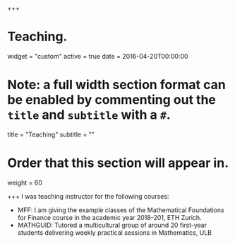 +++
# Teaching.

widget = "custom"
active = true
date = 2016-04-20T00:00:00

# Note: a full width section format can be enabled by commenting out the `title` and `subtitle` with a `#`.
title = "Teaching"
subtitle = ""

# Order that this section will appear in.
weight = 60

+++
I was teaching instructor for the following courses: 
<ul>
<li> MFF: I am giving the example classes of the Mathematical Foundations for Finance course in the academic year 2018-201, ETH Zurich. </li>
<li> MATHGUID: Tutored a multicultural group of around 20 first-year students delivering weekly practical sessions in Mathematics, ULB</li>

</ul>
